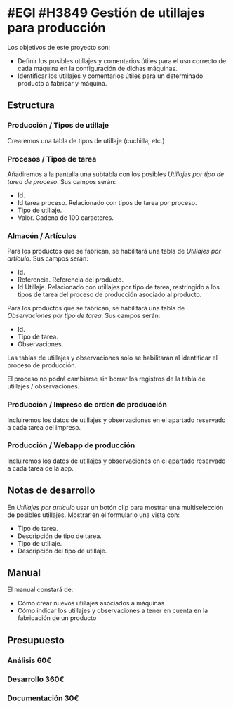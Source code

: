 # #EGI #H3849 Gestión de utillajes para producción

Los objetivos de este proyecto son:
+ Definir los posibles utillajes y comentarios útiles para el uso correcto de cada máquina en la configuración de dichas máquinas.
+ Identificar los utillajes y comentarios útiles para un determinado producto a fabricar y máquina.

## Estructura

### Producción / Tipos de utillaje
Crearemos una tabla de tipos de utillaje (cuchilla, etc.)

### Procesos / Tipos de tarea
Añadiremos a la pantalla una subtabla con los posibles _Utillajes por tipo de tarea de proceso_. Sus campos serán:
+ Id.
+ Id tarea proceso. Relacionado con tipos de tarea por proceso.
+ Tipo de utillaje.
+ Valor. Cadena de 100 caracteres.

### Almacén / Artículos
Para los productos que se fabrican, se habilitará una tabla de _Utillajes por artículo_. Sus campos serán:
+ Id.
+ Referencia. Referencia del producto.
+ Id Utillaje. Relacionado con utillajes por tipo de tarea, restringido a los tipos de tarea del proceso de producción asociado al producto.

Para los productos que se fabrican, se habilitará una tabla de _Observaciones por tipo de tarea_. Sus campos serán:
+ Id.
+ Tipo de tarea.
+ Observaciones.

Las tablas de utillajes y observaciones solo se habilitarán al identificar el proceso de producción.

El proceso no podrá cambiarse sin borrar los registros de la tabla de utillajes / observaciones.

### Producción / Impreso de orden de producción
Incluiremos los datos de utillajes y observaciones en el apartado reservado a cada tarea del impreso.

### Producción / Webapp de producción
Incluiremos los datos de utillajes y observaciones en el apartado reservado a cada tarea de la app.

## Notas de desarrollo
En _Utillajes por artículo_ usar un botón clip para mostrar una multiselección de posibles utillajes.
Mostrar en el formulario una vista con:
+ Tipo de tarea.
+ Descripción de tipo de tarea.
+ Tipo de utillaje.
+ Descripción del tipo de utillaje.

## Manual
El manual constará de:
+ Cómo crear nuevos utillajes asociados a máquinas
+ Cómo indicar los utillajes y observaciones a tener en cuenta en la fabricación de un producto

## Presupuesto
### Análisis 60€
### Desarrollo 360€
### Documentación 30€